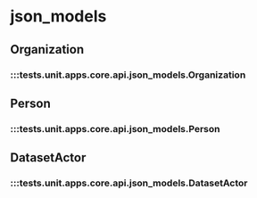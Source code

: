 # json_models

## Organization

### :::tests.unit.apps.core.api.json_models.Organization

## Person

### :::tests.unit.apps.core.api.json_models.Person

## DatasetActor

### :::tests.unit.apps.core.api.json_models.DatasetActor

